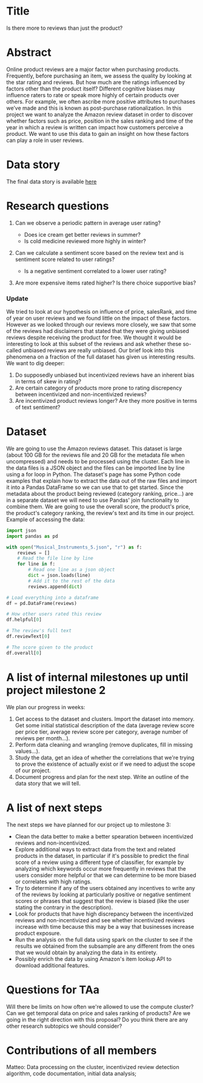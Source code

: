 # Title
Is there more to reviews than just the product?

# Abstract
Online product reviews are a major factor when purchasing products. Frequently, before purchasing an item, we assess the quality by looking at the star rating and reviews. But how much are the ratings influenced by factors other than the product itself? Different cognitive biases may influence raters to rate or speak more highly of certain products over others. For example, we often ascribe more positive attributes to purchases we’ve made and this is known as post-purchase rationalization. In this project we want to analyze the Amazon review dataset in order to discover whether factors such as price, position in the sales ranking and time of the year in which a review is written can impact how customers perceive a product. We want to use this data to gain an insight on how these factors can play a role in user reviews.

# Data story
The final data story is available [here](https://justcho5.github.io/)

# Research questions
1. Can we observe a periodic pattern in average user rating?
    * Does ice cream get better reviews in summer?
    * Is cold medicine reviewed more highly in winter?

2. Can we calculate a sentiment score based on the review text and is sentiment score related to user ratings?
    * Is a negative sentiment correlated to a lower user rating?

3. Are more expensive items rated higher? Is there choice supportive bias?

### Update
We tried to look at our hypothesis on influence of price, salesRank, and time of year on user reviews and we found little on the impact of these factors. However as we looked through our reviews more closely, we saw that some of the reviews had disclaimers that stated that they were giving unbiased reviews despite receiving the product for free. We thought it would be interesting to look at this subset of the reviews and ask whether these so-called unbiased reviews are really unbiased. Our brief look into this phenomena on a fraction of the full dataset has given us interesting results. We want to dig deeper:

1. Do supposedly unbiased but incentivized reviews have an inherent bias in terms of skew in rating?
2. Are certain category of products more prone to rating discrepency between incentivized and non-incentivized reviews?
3. Are incentivized product reviews longer? Are they more positive in terms of text sentiment?


# Dataset
We are going to use the Amazon reviews dataset. This dataset is large (about 100 GB for the reviews file and 20 GB for the metadata file when uncompressed) and needs to be processed using the cluster. Each line in the data files is a JSON object and the files can be imported line by line using a for loop in Python. The dataset's page has some Python code examples that explain how to extract the data out of the raw files and import it into a Pandas DataFrame so we can use that to get started. Since the metadata about the product being reviewed (category ranking, price...) are in a separate dataset we will need to use Pandas' join functionality to combine them. We are going to use the overall score, the product's price, the product's category ranking, the review's text and its time in our project.
Example of accessing the data:
```python
import json
import pandas as pd

with open("Musical_Instruments_5.json", "r") as f:
    reviews = []
    # Read the file line by line
    for line in f:
    	# Read one line as a json object
        dict = json.loads(line)
        # Add it to the rest of the data
        reviews.append(dict)

# Load everything into a dataframe
df = pd.DataFrame(reviews)

# How other users rated this review
df.helpful[0]

# The review's full text
df.reviewText[0]

# The score given to the product
df.overall[0]
```

# A list of internal milestones up until project milestone 2
We plan our progress in weeks:
1. Get access to the dataset and clusters. Import the dataset into memory. Get some initial statistical description of the data (average review score per price tier, average review score per category, average number of reviews per month...).
2. Perform data cleaning and wrangling (remove duplicates, fill in missing values...).
3. Study the data, get an idea of whether the correlations that we're trying to prove the existence of actually exist or if we need to adjust the scope of our project.
4. Document progress and plan for the next step. Write an outline of the data story that we will tell.


# A list of next steps
The next steps we have planned for our project up to milestone 3:
* Clean the data better to make a better spearation between incentivized reviews and non-incentivized.
* Explore additional ways to extract data from the text and related products in the dataset, in particular if it's possible to predict the final score of a review using a different type of classifier, for example by analyzing which keywords occur more frequently in reviews that the users consider more helpful or that we can determine to be more biased or correlates with high ratings.
* Try to determine if any of the users obtained any incentives to write any of the reviews by looking at particularly positive or negative sentiment scores or phrases that suggest that the review is biased (like the user stating the contrary in the description).
* Look for products that have high discrepancy between the incentivized reviews and non-incentivized and see whether incentivized reviews increase with time because this may be a way that businesses increase product exposure.
* Run the analysis on the full data using spark on the cluster to see if the results we obtained from the subsample are any different from the ones that we would obtain by analyzing the data in its entirety.
* Possibly enrich the data by using Amazon's item lookup API to download additional features.


# Questions for TAa
Will there be limits on how often we're allowed to use the compute cluster?
Can we get temporal data on price and sales ranking of products?
Are we going in the right direction with this proposal? Do you think there are any other research subtopics we should consider?


# Contributions of all members
Matteo: Data processing on the cluster, incentivized review detection algorithm,
code documentation, initial data analysis;
